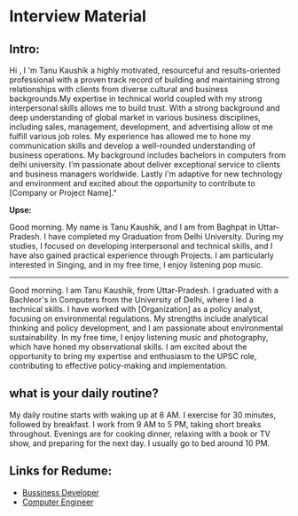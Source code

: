 # Interview Material
 ## Intro:
 Hi , I 'm Tanu Kaushik a highly motivated, resourceful  and results-oriented professional with a proven track record of building and maintaining strong relationships with clients from diverse cultural and business backgrounds.My expertise in technical world coupled with my strong interpersonal skills allows me to build trust.
With a strong background  and deep understanding of global market in various business disciplines, including sales, management, development, and advertising allow ot me fulfill  various job roles.  My experience has allowed me to hone my communication skills and develop a well-rounded understanding of  business operations. My background includes bachelors in computers from delhi university.
I’m passionate about deliver exceptional service to clients and business managers worldwide.
Lastly i'm adaptive for new technology and environment and excited about the opportunity to contribute to [Company or Project Name]."

**Upse:**

Good morning. My name is Tanu Kaushik, and I am from Baghpat in Uttar-Pradesh. I have completed my Graduation from Delhi University. During my studies, I focused on developing interpersonal and technical skills, and I have also gained practical experience through Projects. I am particularly interested in Singing, and in my free time, I enjoy listening pop music.
<br>
<hr>
Good morning. I am Tanu Kaushik, from Uttar-Pradesh. I graduated with a Bachleor's in Computers from the University of Delhi, where I led a technical skills. I have worked with [Organization] as a policy analyst, focusing on environmental regulations. My strengths include analytical thinking and policy development, and I am passionate about environmental sustainability. In my free time, I enjoy listening music and photography, which have honed my observational skills. I am excited about the opportunity to bring my expertise and enthusiasm to the UPSC role, contributing to effective policy-making and implementation.

## what is your daily routine?
My daily routine starts with waking up at 6 AM. I exercise for 30 minutes, followed by breakfast. I work from 9 AM to 5 PM, taking short breaks throughout. Evenings are for cooking dinner, relaxing with a book or TV show, and preparing for the next day. I usually go to bed around 10 PM.


## Links for Redume:
- [Bussiness Developer](https://app.enhancv.com/share/ee7f8e14/?utm_medium=growth&utm_campaign=share-resume&utm_source=dynamic)
- [Computer Engineer](https://1drv.ms/w/s!AvnZc-EokC8_mKVkhrP-DbD_nv4Gag?e=8gpBZx)
                                                                                                  
